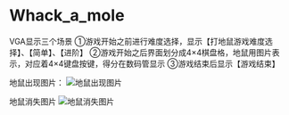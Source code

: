 # Whack_a_mole
VGA显示三个场景
①游戏开始之前进行难度选择，显示【打地鼠游戏难度选择】、【简单】、【进阶】
②游戏开始之后界面划分成4×4棋盘格，地鼠用图片表示，对应着4×4键盘按键，得分在数码管显示
③游戏结束后显示【游戏结束】

地鼠出现图片：
![地鼠出现图片](https://github.com/kityAB2/Whack_a_mole_game/blob/master/imag/QQ%E5%9B%BE%E7%89%8720230316112301.jpg)

地鼠消失图片
![地鼠消失图片](https://github.com/kityAB2/Whack_a_mole_game/blob/master/imag/QQ%E5%9B%BE%E7%89%8720230316112321.jpg)
